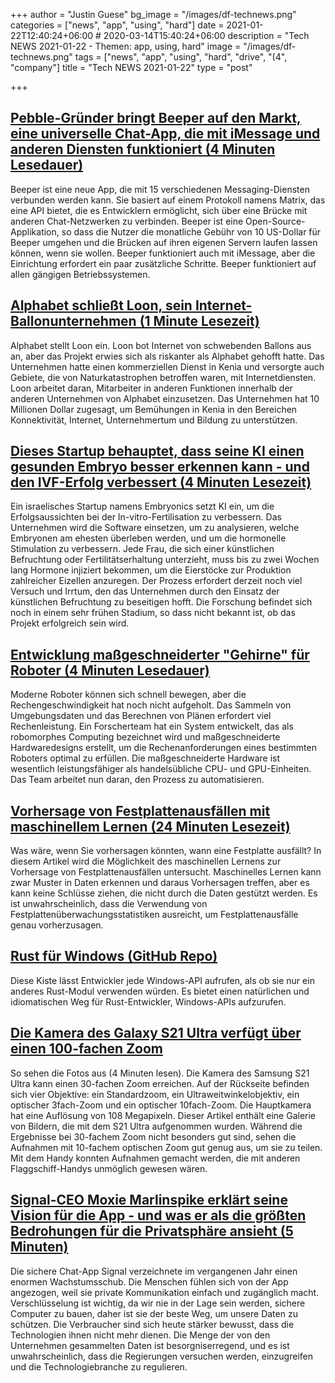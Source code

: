 +++
author = "Justin Guese"
bg_image = "/images/df-technews.png"
categories = ["news", "app", "using", "hard"]
date = 2021-01-22T12:40:24+06:00 # 2020-03-14T15:40:24+06:00
description = "Tech NEWS 2021-01-22 - Themen: app, using, hard"
image = "/images/df-technews.png"
tags = ["news", "app", "using", "hard", "drive", "(4", "company"]
title = "Tech NEWS 2021-01-22"
type = "post"

+++

## [Pebble-Gründer bringt Beeper auf den Markt, eine universelle Chat-App, die mit iMessage und anderen Diensten funktioniert (4 Minuten Lesedauer)](https://techcrunch.com/2021/01/21/pebble-founder-launches-beeper-a-universal-chat-app-that-works-with-imessage-and-others//1/0100017729c72a0c-6edb3c0b-c8f7-49da-85ba-4359241772a3-000000/QvTAy78Rwv1Vw-dtsIHIp49GjrUYgMbedtvL25hH9xo=177)

 Beeper ist eine neue App, die mit 15 verschiedenen Messaging-Diensten verbunden werden kann. Sie basiert auf einem Protokoll namens Matrix, das eine API bietet, die es Entwicklern ermöglicht, sich über eine Brücke mit anderen Chat-Netzwerken zu verbinden. Beeper ist eine Open-Source-Applikation, so dass die Nutzer die monatliche Gebühr von 10 US-Dollar für Beeper umgehen und die Brücken auf ihren eigenen Servern laufen lassen können, wenn sie wollen. Beeper funktioniert auch mit iMessage, aber die Einrichtung erfordert ein paar zusätzliche Schritte. Beeper funktioniert auf allen gängigen Betriebssystemen.

## [Alphabet schließt Loon, sein Internet-Ballonunternehmen (1 Minute Lesezeit)](https://www.theverge.com/2021/1/21/22243484/alphabet-google-shutting-down-loon-internet-balloon-company-x?scrolla=5eb6d68b7fedc32c19ef33b4/1/0100017729c72a0c-6edb3c0b-c8f7-49da-85ba-4359241772a3-000000/p4C7x54JWZT7IWXFzWa7PZEY-9ex7NCFDTs7hASQKzU=177)

 Alphabet stellt Loon ein. Loon bot Internet von schwebenden Ballons aus an, aber das Projekt erwies sich als riskanter als Alphabet gehofft hatte. Das Unternehmen hatte einen kommerziellen Dienst in Kenia und versorgte auch Gebiete, die von Naturkatastrophen betroffen waren, mit Internetdiensten. Loon arbeitet daran, Mitarbeiter in anderen Funktionen innerhalb der anderen Unternehmen von Alphabet einzusetzen. Das Unternehmen hat 10 Millionen Dollar zugesagt, um Bemühungen in Kenia in den Bereichen Konnektivität, Internet, Unternehmertum und Bildung zu unterstützen.

## [Dieses Startup behauptet, dass seine KI einen gesunden Embryo besser erkennen kann - und den IVF-Erfolg verbessert (4 Minuten Lesezeit)](https://techcrunch.com/2021/01/20/this-startup-says-its-ai-can-better-spot-a-healthy-embryo-and-improve-ivf-success//1/0100017729c72a0c-6edb3c0b-c8f7-49da-85ba-4359241772a3-000000/ISm3TEVgLw5OVny1vhtqEn6AFaz8LfYYvZbKjQoqy6E=177)

 Ein israelisches Startup namens Embryonics setzt KI ein, um die Erfolgsaussichten bei der In-vitro-Fertilisation zu verbessern. Das Unternehmen wird die Software einsetzen, um zu analysieren, welche Embryonen am ehesten überleben werden, und um die hormonelle Stimulation zu verbessern. Jede Frau, die sich einer künstlichen Befruchtung oder Fertilitätserhaltung unterzieht, muss bis zu zwei Wochen lang Hormone injiziert bekommen, um die Eierstöcke zur Produktion zahlreicher Eizellen anzuregen. Der Prozess erfordert derzeit noch viel Versuch und Irrtum, den das Unternehmen durch den Einsatz der künstlichen Befruchtung zu beseitigen hofft. Die Forschung befindet sich noch in einem sehr frühen Stadium, so dass nicht bekannt ist, ob das Projekt erfolgreich sein wird.

## [Entwicklung maßgeschneiderter "Gehirne" für Roboter (4 Minuten Lesedauer)](https://news.mit.edu/2021/robot-customized-hardware-0121/1/0100017729c72a0c-6edb3c0b-c8f7-49da-85ba-4359241772a3-000000/1GQHzZfyz9L4z5JLSNWJzQVnfilAW88KneyqsNoTh_E=177)

 Moderne Roboter können sich schnell bewegen, aber die Rechengeschwindigkeit hat noch nicht aufgeholt. Das Sammeln von Umgebungsdaten und das Berechnen von Plänen erfordert viel Rechenleistung. Ein Forscherteam hat ein System entwickelt, das als robomorphes Computing bezeichnet wird und maßgeschneiderte Hardwaredesigns erstellt, um die Rechenanforderungen eines bestimmten Roboters optimal zu erfüllen. Die maßgeschneiderte Hardware ist wesentlich leistungsfähiger als handelsübliche CPU- und GPU-Einheiten. Das Team arbeitet nun daran, den Prozess zu automatisieren.

## [Vorhersage von Festplattenausfällen mit maschinellem Lernen (24 Minuten Lesezeit)](https://datto.engineering/post/predicting-hard-drive-failure-with-machine-learning/1/0100017729c72a0c-6edb3c0b-c8f7-49da-85ba-4359241772a3-000000/yflm7LN0Nh1qVHVzLLczQTnO1rlK8Mbh35pMJMxNdg0=177)

 Was wäre, wenn Sie vorhersagen könnten, wann eine Festplatte ausfällt? In diesem Artikel wird die Möglichkeit des maschinellen Lernens zur Vorhersage von Festplattenausfällen untersucht. Maschinelles Lernen kann zwar Muster in Daten erkennen und daraus Vorhersagen treffen, aber es kann keine Schlüsse ziehen, die nicht durch die Daten gestützt werden. Es ist unwahrscheinlich, dass die Verwendung von Festplattenüberwachungsstatistiken ausreicht, um Festplattenausfälle genau vorherzusagen.

## [Rust für Windows (GitHub Repo)](https://github.com/microsoft/windows-rs/1/0100017729c72a0c-6edb3c0b-c8f7-49da-85ba-4359241772a3-000000/w3BQBN6saUM3DxR9oaMAu603PC9isivvGl5PNrjm0-s=177)

 Diese Kiste lässt Entwickler jede Windows-API aufrufen, als ob sie nur ein anderes Rust-Modul verwenden würden. Es bietet einen natürlichen und idiomatischen Weg für Rust-Entwickler, Windows-APIs aufzurufen.

## [Die Kamera des Galaxy S21 Ultra verfügt über einen 100-fachen Zoom](https://www.cnet.com/news/galaxy-s21-ultras-camera-comes-with-100x-zoom-heres-what-photos-look-like//1/0100017729c72a0c-6edb3c0b-c8f7-49da-85ba-4359241772a3-000000/IaJ1lnG7aHxK1gcC1CxJo6XIgtd533mcPBsYhJPgnAE=177)

 So sehen die Fotos aus (4 Minuten lesen). Die Kamera des Samsung S21 Ultra kann einen 30-fachen Zoom erreichen. Auf der Rückseite befinden sich vier Objektive: ein Standardzoom, ein Ultraweitwinkelobjektiv, ein optischer 3fach-Zoom und ein optischer 10fach-Zoom. Die Hauptkamera hat eine Auflösung von 108 Megapixeln. Dieser Artikel enthält eine Galerie von Bildern, die mit dem S21 Ultra aufgenommen wurden. Während die Ergebnisse bei 30-fachem Zoom nicht besonders gut sind, sehen die Aufnahmen mit 10-fachem optischen Zoom gut genug aus, um sie zu teilen. Mit dem Handy konnten Aufnahmen gemacht werden, die mit anderen Flaggschiff-Handys unmöglich gewesen wären.

## [Signal-CEO Moxie Marlinspike erklärt seine Vision für die App - und was er als die größten Bedrohungen für die Privatsphäre ansieht (5 Minuten)](https://www.businessinsider.com/qa-signal-ceo-moxie-marlinspike-on-the-future-of-privacy-2021-1/1/0100017729c72a0c-6edb3c0b-c8f7-49da-85ba-4359241772a3-000000/74ZTlmZwrNO4Bc93G_6-O6xUvEXTfFGPqZDF87j4uwA=177)

 Die sichere Chat-App Signal verzeichnete im vergangenen Jahr einen enormen Wachstumsschub. Die Menschen fühlen sich von der App angezogen, weil sie private Kommunikation einfach und zugänglich macht. Verschlüsselung ist wichtig, da wir nie in der Lage sein werden, sichere Computer zu bauen, daher ist sie der beste Weg, um unsere Daten zu schützen. Die Verbraucher sind sich heute stärker bewusst, dass die Technologien ihnen nicht mehr dienen. Die Menge der von den Unternehmen gesammelten Daten ist besorgniserregend, und es ist unwahrscheinlich, dass die Regierungen versuchen werden, einzugreifen und die Technologiebranche zu regulieren.


